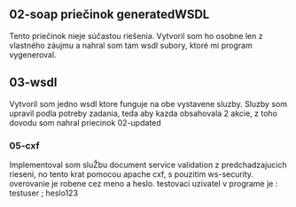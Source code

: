 ## 02-soap priečinok generatedWSDL

Tento priečinok nieje súčastou riešenia.
Vytvoril som ho osobne len z vlastného záujmu a nahral som tam wsdl subory, ktoré mi program vygeneroval.

## 03-wsdl

Vytvoril som jedno wsdl ktore funguje na obe vystavene sluzby.
Sluzby som upravil podla potreby zadania, teda aby kazda obsahovala 2 akcie, z toho dovodu som nahral priecinok 02-updated

### 05-cxf

Implementoval som sluŽbu document service validation z predchadzajucich rieseni, no tento krat pomocou apache cxf, s pouzitim ws-security.
overovanie je robene cez meno a heslo.
testovaci uzivatel v programe je : testuser ; heslo123
